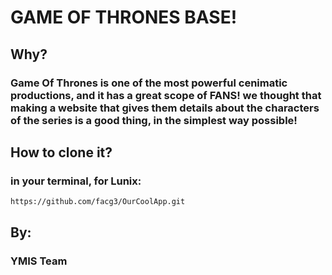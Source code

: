# GAME OF THRONES BASE!

## Why?
### Game Of Thrones is one of the most powerful cenimatic productions, and it has a great scope of FANS! we thought that making a website that gives them details about the characters of the series is a good thing, in the simplest way possible!

## How to clone it?
### in your terminal, for Lunix:
```
https://github.com/facg3/OurCoolApp.git
```

## By:
### YMIS Team
